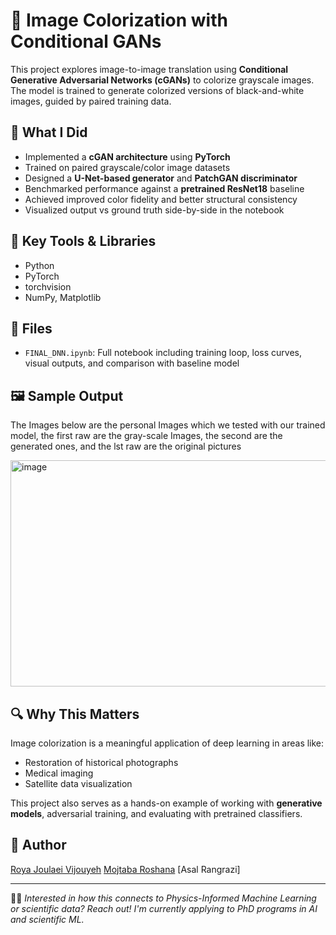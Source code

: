 # 🎨 Image Colorization with Conditional GANs

This project explores image-to-image translation using **Conditional Generative Adversarial Networks (cGANs)** to colorize grayscale images. The model is trained to generate colorized versions of black-and-white images, guided by paired training data.

## 🧠 What I Did

- Implemented a **cGAN architecture** using **PyTorch**
- Trained on paired grayscale/color image datasets
- Designed a **U-Net-based generator** and **PatchGAN discriminator**
- Benchmarked performance against a **pretrained ResNet18** baseline
- Achieved improved color fidelity and better structural consistency
- Visualized output vs ground truth side-by-side in the notebook

## 🧪 Key Tools & Libraries

- Python
- PyTorch
- torchvision
- NumPy, Matplotlib

## 📁 Files

- `FINAL_DNN.ipynb`: Full notebook including training loop, loss curves, visual outputs, and comparison with baseline model

## 🖼️ Sample Output

The Images below are the personal Images which we tested with our trained model, the first raw are the gray-scale Images, the second are the generated ones, and the lst raw are the original pictures  

<img width="631" height="362" alt="image" src="https://github.com/user-attachments/assets/532eca0f-4b14-4b3f-8554-102fa796ddb7" />


## 🔍 Why This Matters

Image colorization is a meaningful application of deep learning in areas like:
- Restoration of historical photographs
- Medical imaging
- Satellite data visualization

This project also serves as a hands-on example of working with **generative models**, adversarial training, and evaluating with pretrained classifiers.

## 📌 Author

[Roya Joulaei Vijouyeh](https://github.com/RoyaJV97)
[Mojtaba Roshana](https://github.com/mojee13)
[Asal Rangrazi]

---

👩‍🔬 *Interested in how this connects to Physics-Informed Machine Learning or scientific data? Reach out! I'm currently applying to PhD programs in AI and scientific ML.*


